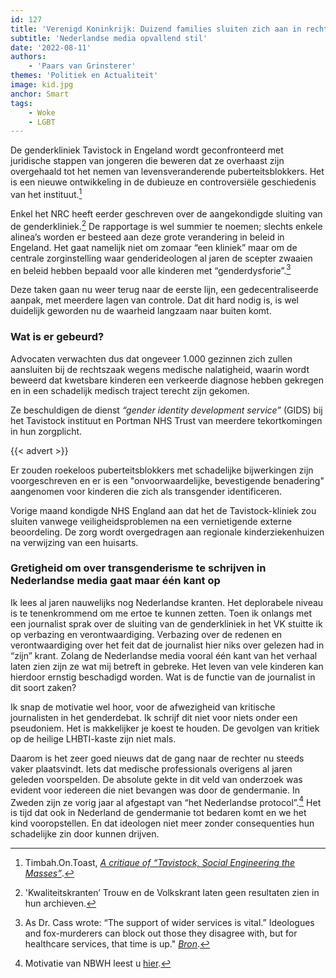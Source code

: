 ```yaml
---
id: 127
title: 'Verenigd Koninkrijk: Duizend families sluiten zich aan in rechtszaak tegen genderkliniek'
subtitle: 'Nederlandse media opvallend stil'
date: '2022-08-11'
authors:
    - 'Paars van Grinsterer'
themes: 'Politiek en Actualiteit'
image: kid.jpg
anchor: Smart
tags:
    - Woke
    - LGBT
---
```


De genderkliniek Tavistock in Engeland wordt geconfronteerd met juridische stappen van jongeren die beweren dat ze overhaast zijn overgehaald tot het nemen van levensveranderende puberteitsblokkers. Het is een nieuwe ontwikkeling in de dubieuze en controversiële geschiedenis van het instituut.[^1]

Enkel het NRC heeft eerder geschreven over de aangekondigde sluiting van de genderkliniek.[^2] De rapportage is wel summier te noemen; slechts enkele alinea’s worden er besteed aan deze grote verandering in beleid in Engeland. Het gaat namelijk niet om zomaar “een kliniek” maar om de centrale zorginstelling waar genderideologen al jaren de scepter zwaaien en beleid hebben bepaald voor alle kinderen met “genderdysforie”.[^3]

Deze taken gaan nu weer terug naar de eerste lijn, een gedecentraliseerde aanpak, met meerdere lagen van controle. Dat dit hard nodig is, is wel duidelijk geworden nu de waarheid langzaam naar buiten komt.

### Wat is er gebeurd?

Advocaten verwachten dus dat ongeveer 1.000 gezinnen zich zullen aansluiten bij de rechtszaak wegens medische nalatigheid, waarin wordt beweerd dat kwetsbare kinderen een verkeerde diagnose hebben gekregen en in een schadelijk medisch traject terecht zijn gekomen.

Ze beschuldigen de dienst *“gender identity development service”* (GIDS) bij het Tavistock instituut en Portman NHS Trust van meerdere tekortkomingen in hun zorgplicht.

{{< advert >}}

Er zouden roekeloos puberteitsblokkers met schadelijke bijwerkingen zijn voorgeschreven en er is een "onvoorwaardelijke, bevestigende benadering" aangenomen voor kinderen die zich als transgender identificeren.

Vorige maand kondigde NHS England aan dat het de Tavistock-kliniek zou sluiten vanwege veiligheidsproblemen na een vernietigende externe beoordeling. De zorg wordt overgedragen aan regionale kinderziekenhuizen na verwijzing van een huisarts.

### Gretigheid om over transgenderisme te schrijven in Nederlandse media gaat maar één kant op

Ik lees al jaren nauwelijks nog Nederlandse kranten. Het deplorabele niveau is te tenenkrommend om me ertoe te kunnen zetten. Toen ik onlangs met een journalist sprak over de sluiting van de genderkliniek in het VK stuitte ik op verbazing en verontwaardiging. Verbazing over de redenen en verontwaardiging over het feit dat de journalist hier niks over gelezen had in “zijn” krant. Zolang de Nederlandse media vooral één kant van het verhaal laten zien zijn ze wat mij betreft in gebreke. Het leven van vele kinderen kan hierdoor ernstig beschadigd worden. Wat is de functie van de journalist in dit soort zaken?

Ik snap de motivatie wel hoor, voor de afwezigheid van kritische journalisten in het genderdebat. Ik schrijf dit niet voor niets onder een pseudoniem. Het is makkelijker je koest te houden. De gevolgen van kritiek op de heilige LHBTI-kaste zijn niet mals.

Daarom is het zeer goed nieuws dat de gang naar de rechter nu steeds vaker plaatsvindt. Iets dat medische professionals overigens al jaren geleden voorspelden. De absolute gekte in dit veld van onderzoek was evident voor iedereen die niet bevangen was door de gendermanie. In Zweden zijn ze vorig jaar al afgestapt van “het Nederlandse protocol”.[^4] Het is tijd dat ook in Nederland de gendermanie tot bedaren komt en we het kind vooropstellen. En dat ideologen niet meer zonder consequenties hun schadelijke zin door kunnen drijven.

[^1]: Timbah.On.Toast, *[A critique of “Tavistock, Social Engineering the Masses”](https://www.youtube.com/watch?v=_fG8YM7ssJw)*.
[^2]: 'Kwaliteitskranten’ Trouw en de Volkskrant laten geen resultaten zien in hun archieven.
[^3]: As Dr. Cass wrote: “The support of wider services is vital.” Ideologues and fox-murderers can block out those they disagree with, but for healthcare services, that time is up." *[Bron](https://unherd.com/2022/08/why-the-tavistock-wont-talk-to-me/)*.
[^4]: Motivatie van NBWH leest u [hier](https://segm.org/segm-summary-sweden-prioritizes-therapy-curbs-hormones-for-gender-dysphoric-youth).

